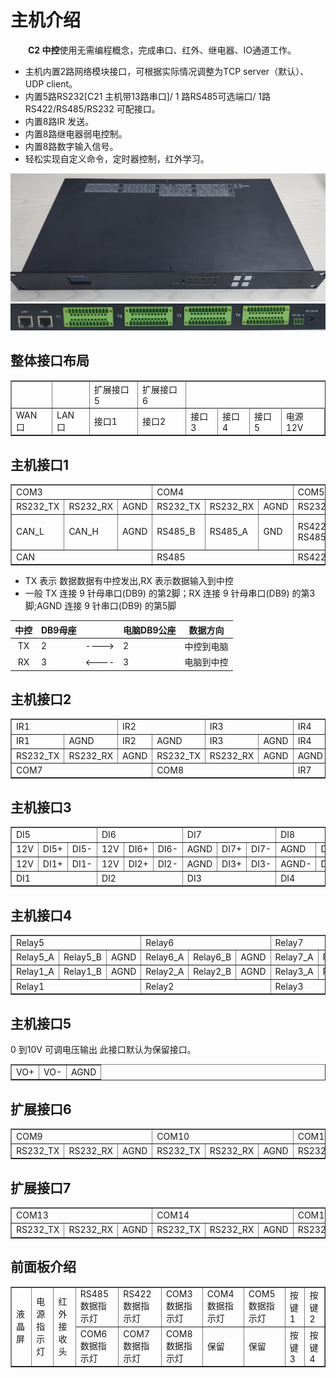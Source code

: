 # 主机介绍

&emsp;&emsp;**C2 中控**使用无需编程概念，完成串口、红外、继电器、IO通道工作。  

- 主机内置2路网络模块接口，可根据实际情况调整为TCP server（默认）、UDP client。  
- 内置5路RS232[C21 主机带13路串口]/ 1 路RS485可选端口/ 1路RS422/RS485/RS232 可配接口。  
- 内置8路IR 发送。  
- 内置8路继电器弱电控制。  
- 内置8路数字输入信号。  
- 轻松实现自定义命令，定时器控制，红外学习。  

![C2主机F](../images/C2/c2_front.png "C2主机F")  
![C2主机B](../images/C2/c2_back.png "C2主机B")

## 整体接口布局

<table border="1">
<tr>  
<td  > </td>
<td  > </td>
<td >扩展接口5</td>
<td >扩展接口6</td>

</tr>
<tr> 
<td>WAN 口</td>
<td>LAN 口</td>
<td>接口1</td>
<td>接口2</td>
<td>接口3</td>
<td>接口4</td>
<td>接口5</td>
<td>电源12V</td>
</tr>
</table>

## 主机接口1

<table border="1">
<tr>                      
<td colspan= "3" >COM3</td>
<td colspan= "3" >COM4</td>
<td colspan= "3" >COM5</td>
<td colspan= "3" >COM6</td>
</tr>
<tr> 
<td>RS232_TX</td>
<td>RS232_RX</td>
<td>AGND</td>
<td>RS232_TX</td>
<td>RS232_RX</td>
<td>AGND</td>
<td>RS232_TX</td>
<td>RS232_RX</td>
<td>AGND</td>
<td>RS232_TX</td>
<td>RS232_RX</td>
<td>AGND</td>
</tr>
<tr> 
<td>CAN_L</td>
<td>CAN_H</td>
<td>AGND</td>
<td>RS485_B</td>
<td>RS485_A</td>
<td>GND</td>
<td>RS422_TX+<br>RS485_A+</td>
<td>RS422_TX-<br>RS485_B-<br>RS232_TX</td>
<td>RS422_RX+<br>RS232_RX</td>
<td>RS422_RX-</td>
<td>AGND</td>
<td>AGND</td>
</tr>
<tr>
<td colspan= "3" >CAN</td>
<td colspan= "3" >RS485</td>
<td colspan= "6" >RS422</td>
</tr>
</table>

- TX 表示 数据数据有中控发出,RX 表示数据输入到中控  
- 一般 TX 连接 9 针母串口(DB9) 的第2脚；RX 连接 9 针母串口(DB9) 的第3脚;AGND 连接 9 针串口(DB9) 的第5脚  

|中控|DB9母座|   |电脑DB9公座|数据方向|  
|:------:|-----|----|----|-----|
| TX  | 2 |---->| 2 | 中控到电脑|
| RX  | 3 |<----| 3 | 电脑到中控|  

## 主机接口2

<table border="1">
<tr>                        
<td colspan= "2" class="center-text" >IR1</td>
<td colspan= "2" class="center-text" >IR2</td>
<td colspan= "2" class="center-text" >IR3</td>
<td colspan= "2" class="center-text" >IR4</td>
<td colspan= "2" class="center-text" >IR5</td>
<td colspan= "2" class="center-text" >IR6</td>                        
</tr>
<tr>
<td>IR1</td>
<td>AGND</td>
<td>IR2</td>
<td>AGND</td>
<td>IR3</td>
<td>AGND</td>
<td>IR4</td>
<td>AGND</td>
<td>IR5</td>
<td>AGND</td>
<td>IR6</td>
<td>AGND</td>
</tr>
<tr>
<td>RS232_TX</td>
<td>RS232_RX</td>
<td>AGND</td>
<td>RS232_TX</td>
<td>RS232_RX</td>
<td>AGND</td>
<td>AGND</td>
<td>AGND</td>
<td>AGND</td>
<td>IR7</td>
<td>IR8</td>
<td>AGND</td>
</tr>
<tr>
<td colspan= "3" class="center-text">COM7</td>
<td colspan= "3" class="center-text">COM8</td>
<td colspan= "4" class="center-text">IR7</td>
<td colspan= "2" class="center-text">IR8</td>
</tr>
</table>

## 主机接口3

<table border="1">
<tr>
<td colspan= "3" class="center-text" >DI5</td>
<td colspan= "3" class="center-text">DI6</td>
<td colspan= "3" class="center-text">DI7</td>
<td colspan= "3" class="center-text">DI8</td>
</tr>
<tr>
<td>12V</td>
<td>DI5+</td>
<td>DI5-</td>
<td>12V</td>
<td>DI6+</td>
<td>DI6-</td>
<td>AGND</td>
<td>DI7+</td>
<td>DI7-</td>
<td>AGND</td>
<td>DI8+</td>
<td>DI8-</td>
</tr>
<tr>
<td>12V</td>
<td>DI1+</td>
<td>DI1-</td>
<td>12V</td>
<td>DI2+</td>
<td>DI2-</td>
<td>AGND</td>
<td>DI3+</td>
<td>DI3-</td>
<td>AGND-</td>
<td>DI4+</td>
<td>DI4-</td>
</tr>
<tr>
<td colspan= "3" class="center-text">DI1</td>
<td colspan= "3" class="center-text">DI2</td>
<td colspan= "3" class="center-text">DI3</td>
<td colspan= "4" class="center-text">DI4</td>
</tr>
</table>

## 主机接口4  

<table border="1">
<tr>
<td colspan= "3" class="center-text">Relay5</td>
<td colspan= "3" class="center-text">Relay6</td>
<td colspan= "3" class="center-text">Relay7</td>
<td colspan= "3" class="center-text">Relay8</td>
</tr>
<tr>
<td>Relay5_A</td>
<td>Relay5_B</td>
<td>AGND</td>
<td>Relay6_A</td>
<td>Relay6_B</td>
<td>AGND</td>
<td>Relay7_A</td>
<td>Relay7_B</td>
<td>AGND</td>
<td>Relay8_A</td>
<td>Relay8_B</td>
<td>AGND</td>
</tr>
<tr>
<td>Relay1_A</td>
<td>Relay1_B</td>
<td>AGND</td>
<td>Relay2_A</td>
<td>Relay2_B</td>
<td>AGND</td>
<td>Relay3_A</td>
<td>Relay3_B</td>
<td>AGND</td>
<td>Relay4_A</td>
<td>Relay4_B</td>
<td>AGND</td>
</tr>
<tr>
<td colspan= "3" class="center-text">Relay1</td>
<td colspan= "3" class="center-text">Relay2</td>
<td colspan= "3" class="center-text">Relay3</td>
<td colspan= "4" class="center-text">Relay4</td>
</tr>
</table>  

## 主机接口5
0 到10V 可调电压输出  此接口默认为保留接口。
<table border="1">
<tr>  
<td >VO+</td>
<td >VO-</td>
<td >AGND</td>
</tr>

</table>

## 扩展接口6

<table border="1">
<tr>                      
<td colspan= "3" >COM9</td>
<td colspan= "3" >COM10</td>
<td colspan= "3" >COM11</td>
<td colspan= "3" >COM12</td>
</tr>
<tr> 
<td>RS232_TX</td>
<td>RS232_RX</td>
<td>AGND</td>
<td>RS232_TX</td>
<td>RS232_RX</td>
<td>AGND</td>
<td>RS232_TX</td>
<td>RS232_RX</td>
<td>AGND</td>
<td>RS232_TX</td>
<td>RS232_RX</td>
<td>AGND</td>
</tr>
</table>

## 扩展接口7

<table border="1">
<tr>                      
<td colspan= "3" >COM13</td>
<td colspan= "3" >COM14</td>
<td colspan= "3" >COM15</td>
<td colspan= "3" >COM16</td>
</tr>
<tr> 
<td>RS232_TX</td>
<td>RS232_RX</td>
<td>AGND</td>
<td>RS232_TX</td>
<td>RS232_RX</td>
<td>AGND</td>
<td>RS232_TX</td>
<td>RS232_RX</td>
<td>AGND</td>
<td>RS232_TX</td>
<td>RS232_RX</td>
<td>AGND</td>
</tr>
</table>

## 前面板介绍

<table border="1">
<tr>                      
<td rowspan= "2" >液晶屏</td>
<td rowspan= "2" >电源指示灯</td>
<td rowspan= "2" >红外接收头</td>
<td colspan= "1" >RS485 数据指示灯</td>
<td colspan= "1" >RS422 数据指示灯</td>
<td colspan= "1" >COM3 数据指示灯</td>
<td colspan= "1" >COM4 数据指示灯</td>
<td colspan= "1" >COM5 数据指示灯</td>
<td colspan= "1" >按键1</td>
<td colspan= "1" >按键2</td>
</tr>
<tr> 
<td>COM6 数据指示灯</td>
<td>COM7 数据指示灯</td>
<td>COM8 数据指示灯</td>
<td>保留</td>
<td>保留</td>
<td>按键3</td>
<td>按键4</td>
</tr>
</table>





